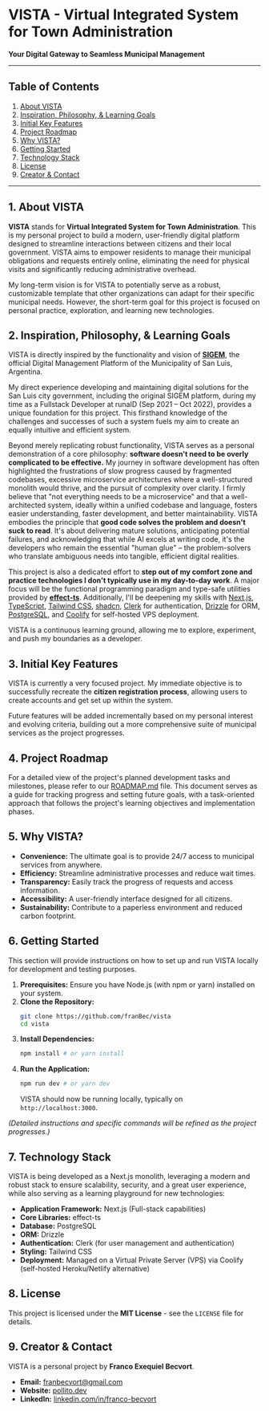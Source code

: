 # VISTA - Virtual Integrated System for Town Administration

**Your Digital Gateway to Seamless Municipal Management**

---

## Table of Contents

1.  [About VISTA](#about-vista)
2.  [Inspiration, Philosophy, & Learning Goals](#inspiration-philosophy--learning-goals)
3.  [Initial Key Features](#initial-key-features)
4.  [Project Roadmap](#project-roadmap)
5.  [Why VISTA?](#why-vista)
6.  [Getting Started](#getting-started)
7.  [Technology Stack](#technology-stack)
8.  [License](#license)
9.  [Creator & Contact](#creator--contact)

---

## 1. About VISTA

**VISTA** stands for **Virtual Integrated System for Town Administration**. This
is my personal project to build a modern, user-friendly digital platform
designed to streamline interactions between citizens and their local government.
VISTA aims to empower residents to manage their municipal obligations and
requests entirely online, eliminating the need for physical visits and
significantly reducing administrative overhead.

My long-term vision is for VISTA to potentially serve as a robust, customizable
template that other organizations can adapt for their specific municipal needs.
However, the short-term goal for this project is focused on personal practice,
exploration, and learning new technologies.

## 2. Inspiration, Philosophy, & Learning Goals

VISTA is directly inspired by the functionality and vision of
[**SIGEM**](https://sigem.sanluislaciudad.gob.ar/), the official Digital
Management Platform of the Municipality of San Luis, Argentina.

My direct experience developing and maintaining digital solutions for the San
Luis city government, including the original SIGEM platform, during my time as a
Fullstack Developer at runaID (Sep 2021 – Oct 2022), provides a unique
foundation for this project. This firsthand knowledge of the challenges and
successes of such a system fuels my aim to create an equally intuitive and
efficient system.

Beyond merely replicating robust functionality, VISTA serves as a personal
demonstration of a core philosophy: **software doesn't need to be overly
complicated to be effective.** My journey in software development has often
highlighted the frustrations of slow progress caused by fragmented codebases,
excessive microservice architectures where a well-structured monolith would
thrive, and the pursuit of complexity over clarity. I firmly believe that "not
everything needs to be a microservice" and that a well-architected system,
ideally within a unified codebase and language, fosters easier understanding,
faster development, and better maintainability. VISTA embodies the principle
that **good code solves the problem and doesn't suck to read**. It's about
delivering mature solutions, anticipating potential failures, and acknowledging
that while AI excels at writing code, it's the developers who remain the
essential "human glue" – the problem-solvers who translate ambiguous needs into
tangible, efficient digital realities.

This project is also a dedicated effort to **step out of my comfort zone and
practice technologies I don't typically use in my day-to-day work**. A major
focus will be the functional programming paradigm and type-safe utilities
provided by [**effect-ts**](https://effect.website/). Additionally, I'll be
deepening my skills with [Next.js](https://nextjs.org/),
[TypeScript](https://www.typescriptlang.org/),
[Tailwind CSS](https://tailwindcss.com/), [shadcn](https://ui.shadcn.com/),
[Clerk](https://clerk.com/) for authentication,
[Drizzle](https://orm.drizzle.team/) for ORM,
[PostgreSQL](https://www.postgresql.org/), and [Coolify](https://coolify.io/)
for self-hosted VPS deployment.

VISTA is a continuous learning ground, allowing me to explore, experiment, and
push my boundaries as a developer.

## 3. Initial Key Features

VISTA is currently a very focused project. My immediate objective is to
successfully recreate the **citizen registration process**, allowing users to
create accounts and get set up within the system.

Future features will be added incrementally based on my personal interest and
evolving criteria, building out a more comprehensive suite of municipal services
as the project progresses.

## 4. Project Roadmap

For a detailed view of the project's planned development tasks and milestones, please refer to our [ROADMAP.md](ROADMAP.md) file. This document serves as a guide for tracking progress and setting future goals, with a task-oriented approach that follows the project's learning objectives and implementation phases.

## 5. Why VISTA?

- **Convenience:** The ultimate goal is to provide 24/7 access to municipal
  services from anywhere.
- **Efficiency:** Streamline administrative processes and reduce wait times.
- **Transparency:** Easily track the progress of requests and access
  information.
- **Accessibility:** A user-friendly interface designed for all citizens.
- **Sustainability:** Contribute to a paperless environment and reduced carbon
  footprint.

## 6. Getting Started

This section will provide instructions on how to set up and run VISTA locally
for development and testing purposes.

1.  **Prerequisites:** Ensure you have Node.js (with npm or yarn) installed on
    your system.
2.  **Clone the Repository:**
    ```bash
    git clone https://github.com/franBec/vista
    cd vista
    ```
3.  **Install Dependencies:**
    ```bash
    npm install # or yarn install
    ```
4.  **Run the Application:**
    ```bash
    npm run dev # or yarn dev
    ```
    VISTA should now be running locally, typically on `http://localhost:3000`.

_(Detailed instructions and specific commands will be refined as the project
progresses.)_

## 7. Technology Stack

VISTA is being developed as a Next.js monolith, leveraging a modern and robust
stack to ensure scalability, security, and a great user experience, while also
serving as a learning playground for new technologies:

- **Application Framework:** Next.js (Full-stack capabilities)
- **Core Libraries:** effect-ts
- **Database:** PostgreSQL
- **ORM:** Drizzle
- **Authentication:** Clerk (for user management and authentication)
- **Styling:** Tailwind CSS
- **Deployment:** Managed on a Virtual Private Server (VPS) via Coolify
  (self-hosted Heroku/Netlify alternative)

## 8. License

This project is licensed under the **MIT License** - see the `LICENSE` file for
details.

## 9. Creator & Contact

VISTA is a personal project by **Franco Exequiel Becvort**.

- **Email:** [franbecvort@gmail.com](mailto:franbecvort@gmail.com)
- **Website:** [pollito.dev](https://pollito.dev/)
- **LinkedIn:**
  [linkedin.com/in/franco-becvort](https://linkedin.com/in/franco-becvort)
